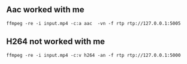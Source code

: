 
Aac worked with me
---------------

    ffmpeg -re -i input.mp4 -c:a aac  -vn -f rtp rtp://127.0.0.1:5005
H264 not worked with me
---------------

    ffmpeg -re -i input.mp4 -c:v h264 -an -f rtp rtp://127.0.0.1:5000
